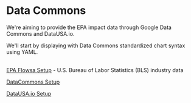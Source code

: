 # Data Commons

We're aiming to provide the EPA impact data through Google Data Commons and DataUSA.io.  

We'll start by displaying with Data Commons standardized chart syntax using YAML.
<br><br>

[EPA Flowsa Setup](flowsa) - U.S. Bureau of Labor Statistics (BLS) industry data  

[DataCommons Setup](datacommons)  

[DataUSA.io Setup](datausa)  